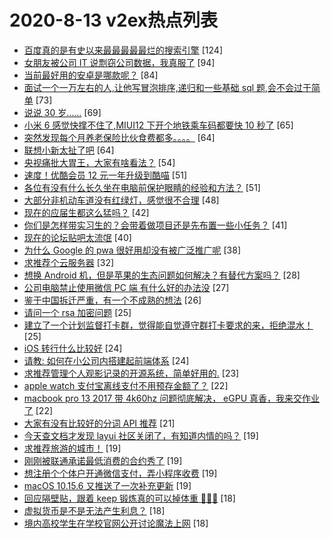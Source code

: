 # 2020-8-13 v2ex热点列表

+ [百度真的是有史以来最最最最最烂的搜索引擎](https://www.v2ex.com/t/697854#reply124) [124]
+ [女朋友被公司 IT 说剽窃公司数据，我真服了](https://www.v2ex.com/t/697901#reply94) [94]
+ [当前最好用的安卓是哪款呢？](https://www.v2ex.com/t/697849#reply84) [84]
+ [面试一个一万左右的人,让他写冒泡排序,递归和一些基础 sql 题,会不会过于简单](https://www.v2ex.com/t/697948#reply73) [73]
+ [说说 30 岁……](https://www.v2ex.com/t/697843#reply69) [69]
+ [小米 6 感觉快撑不住了,MIUI12 下开个地铁乘车码都要快 10 秒了](https://www.v2ex.com/t/697950#reply65) [65]
+ [突然发现每个月养老保险比伙食费都多。。。。](https://www.v2ex.com/t/697885#reply64) [64]
+ [联想小新太扯了吧](https://www.v2ex.com/t/697898#reply64) [64]
+ [央视痛批大胃王，大家有啥看法？](https://www.v2ex.com/t/698072#reply54) [54]
+ [速度！优酷会员 12 元一年升级到酷喵](https://www.v2ex.com/t/697940#reply51) [51]
+ [各位有没有什么长久坐在电脑前保护眼睛的经验和方法？](https://www.v2ex.com/t/697848#reply51) [51]
+ [大部分非机动车道没有红绿灯，感觉很不合理](https://www.v2ex.com/t/697869#reply48) [48]
+ [现在的应届生都这么猛吗？](https://www.v2ex.com/t/697876#reply42) [42]
+ [你们是怎样带实习生的？会带着做项目还是先布置一些小任务？](https://www.v2ex.com/t/697931#reply41) [41]
+ [现在的论坛贴吧太流氓](https://www.v2ex.com/t/697837#reply40) [40]
+ [为什么 Google 的 pwa 很好用却没有被广泛推广呢](https://www.v2ex.com/t/697883#reply38) [38]
+ [求推荐个云服务器](https://www.v2ex.com/t/697976#reply32) [32]
+ [想换 Android 机，但是苹果的生态问题如何解决？有替代方案吗？](https://www.v2ex.com/t/697893#reply28) [28]
+ [公司电脑禁止使用微信 PC 端 有什么好的办法没](https://www.v2ex.com/t/698013#reply27) [27]
+ [鉴于中国拆迁严重，有一个不成熟的想法](https://www.v2ex.com/t/697913#reply26) [26]
+ [请问一个 rsa 加密问题](https://www.v2ex.com/t/697859#reply25) [25]
+ [建立了一个计划监督打卡群，觉得能自觉遵守群打卡要求的来，拒绝混水！](https://www.v2ex.com/t/697956#reply25) [25]
+ [iOS 转行什么比较好](https://www.v2ex.com/t/697916#reply24) [24]
+ [请教: 如何在小公司内搭建起前端体系](https://www.v2ex.com/t/697997#reply24) [24]
+ [求推荐管理个人观影记录的开源系统，简单好用的.](https://www.v2ex.com/t/697847#reply23) [23]
+ [apple watch 支付宝离线支付不用预存金额了？](https://www.v2ex.com/t/697858#reply22) [22]
+ [macbook pro 13 2017 带 4k60hz 问题彻底解决， eGPU 真香，我来交作业了](https://www.v2ex.com/t/698068#reply22) [22]
+ [大家有没有比较好的分词 API 推荐](https://www.v2ex.com/t/697932#reply21) [21]
+ [今天查文档才发现 layui 社区关闭了，有知道内情的吗？](https://www.v2ex.com/t/697863#reply19) [19]
+ [求推荐旅游的城市！](https://www.v2ex.com/t/697945#reply19) [19]
+ [刚刚被联通承诺最低消费的合约秀了](https://www.v2ex.com/t/697957#reply19) [19]
+ [想注册个个体户开通微信支付，弄小程序收费](https://www.v2ex.com/t/698004#reply19) [19]
+ [macOS 10.15.6 又推送了一次补充更新](https://www.v2ex.com/t/697842#reply19) [19]
+ [回应隔壁贴，跟着 keep 锻炼真的可以掉体重 👏👏👏](https://www.v2ex.com/t/697951#reply18) [18]
+ [虚拟货币是不是无法产生利息？](https://www.v2ex.com/t/697984#reply18) [18]
+ [境内高校学生在学校官网公开讨论魔法上网](https://www.v2ex.com/t/697999#reply18) [18]
